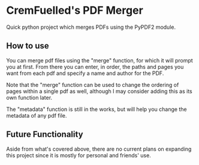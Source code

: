 # CremFuelled's PDF Merger

Quick python project which merges PDFs using the PyPDF2 module.

## How to use

You can merge pdf files using the "merge" function, for which it will prompt you at first. From there you can enter, in order, the paths and pages you want from each pdf and specify a name and author for the PDF.

Note that the "merge" function can be used to change the ordering of pages within a single pdf as well, although I may consider adding this as its own function later.

The "metadata" function is still in the works, but will help you change the metadata of any pdf file.

## Future Functionality

Aside from what's covered above, there are no current plans on expanding this project since it is mostly for personal and friends' use.

